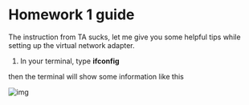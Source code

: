 # Homework 1 guide

The instruction from TA sucks, let me give you some helpful tips while setting up the virtual network adapter.

1. In your terminal, type **ifconfig**

then the terminal will show some information like this


![img](https://imgur.com/a/1ENdn)
